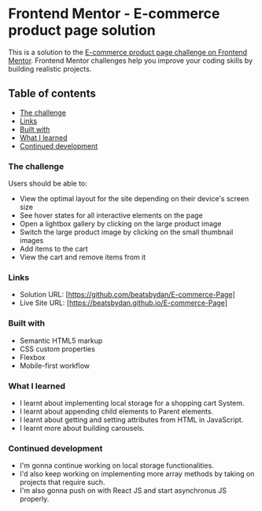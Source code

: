 # Frontend Mentor - E-commerce product page solution

This is a solution to the [E-commerce product page challenge on Frontend Mentor](https://www.frontendmentor.io/challenges/ecommerce-product-page-UPsZ9MJp6). Frontend Mentor challenges help you improve your coding skills by building realistic projects.

## Table of contents

- [The challenge](#the-challenge)
- [Links](#links)
- [Built with](#built-with)
- [What I learned](#what-i-learned)
- [Continued development](#continued-development)

### The challenge

Users should be able to:

- View the optimal layout for the site depending on their device's screen size
- See hover states for all interactive elements on the page
- Open a lightbox gallery by clicking on the large product image
- Switch the large product image by clicking on the small thumbnail images
- Add items to the cart
- View the cart and remove items from it

### Links

- Solution URL: [https://github.com/beatsbydan/E-commerce-Page]
- Live Site URL: [https://beatsbydan.github.io/E-commerce-Page]

### Built with

- Semantic HTML5 markup
- CSS custom properties
- Flexbox
- Mobile-first workflow

### What I learned

- I learnt about implementing local storage for a shopping cart System.
- I learnt about appending child elements to Parent elements.
- I learnt about getting and setting attributes from HTML in JavaScript.
- I learnt more about building carousels.

### Continued development

- I'm gonna continue working on local storage functionalities.
- I'd also keep working on implementing more array methods by taking on     projects  that require such.
- I'm also gonna push on with React JS and start asynchronus JS properly.
